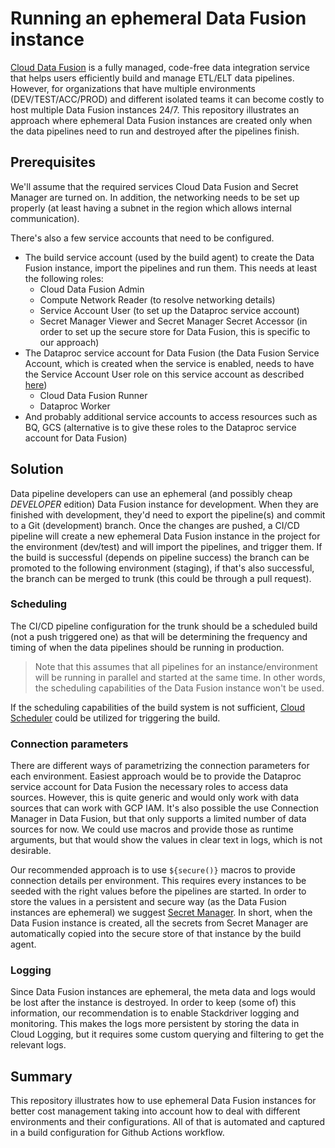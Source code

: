 # Running an ephemeral Data Fusion instance
[Cloud Data Fusion](https://cloud.google.com/data-fusion) is a fully managed, code-free data integration service that helps users efficiently build and manage ETL/ELT data pipelines. However, for organizations that have multiple environments (DEV/TEST/ACC/PROD) and different isolated teams it can become costly to host multiple Data Fusion instances 24/7. This repository illustrates an approach where ephemeral Data Fusion instances are created only when the data pipelines need to run and destroyed after the pipelines finish.

## Prerequisites
We'll assume that the required services Cloud Data Fusion and Secret Manager are turned on. In addition, the networking needs to be set up properly (at least having a subnet in the region which allows internal communication).

There's also a few service accounts that need to be configured. 
- The build service account (used by the build agent) to create the Data Fusion instance, import the pipelines and run them. This needs at least the following roles:
    - Cloud Data Fusion Admin
    - Compute Network Reader (to resolve networking details)
    - Service Account User (to set up the Dataproc service account)
    - Secret Manager Viewer and Secret Manager Secret Accessor (in order to set up the secure store for Data Fusion, this is specific to our approach)
- The Dataproc service account for Data Fusion (the Data Fusion Service Account, which is created when the service is enabled,  needs to have the Service Account User role on this service account as described [here](https://cloud.google.com/data-fusion/docs/how-to/granting-service-account-permission))
    - Cloud Data Fusion Runner
    - Dataproc Worker
- And probably additional service accounts to access resources such as BQ, GCS (alternative is to give these roles to the Dataproc service account for Data Fusion)

## Solution
Data pipeline developers can use an ephemeral (and possibly cheap _DEVELOPER_ edition) Data Fusion instance for development. When they are finished with development, they'd need to export the pipeline(s) and commit to a Git (development) branch. Once the changes are pushed, a CI/CD pipeline will create a new ephemeral Data Fusion instance in the project for the environment (dev/test) and will import the pipelines, and trigger them. If the build is successful (depends on pipeline success) the branch can be promoted to the following environment (staging), if that's also successful, the branch can be merged to trunk (this could be through a pull request).

### Scheduling
The CI/CD pipeline configuration for the trunk should be a scheduled build (not a push triggered one) as that will be determining the frequency and timing of when the data pipelines should be running in production.

> Note that this assumes that all pipelines for an instance/environment will be running in parallel and started at the same time. In other words, the scheduling capabilities of the Data Fusion instance won't be used.

If the scheduling capabilities of the build system is not sufficient, [Cloud Scheduler](https://cloud.google.com/scheduler) could be utilized for triggering the build.

### Connection parameters
There are different ways of parametrizing the connection parameters for each environment. Easiest approach would be to provide the Dataproc service account for Data Fusion the necessary roles to access data sources. However, this is quite generic and would only work with data sources that can work with GCP IAM. It's also possible the use Connection Manager in Data Fusion, but that only supports a limited number of data sources for now. We could use macros and provide those as runtime arguments, but that would show the values in clear text in logs, which is not desirable.

Our recommended approach is to use `${secure()}` macros to provide connection details per environment. This requires every instances to be seeded with the right values before the pipelines are started. In order to store the values in a persistent and secure way (as the Data Fusion instances are ephemeral) we suggest [Secret Manager](https://cloud.google.com/secret-manager). In short, when the Data Fusion instance is created, all the secrets from Secret Manager are automatically copied into the secure store of that instance by the build agent.

### Logging
Since Data Fusion instances are ephemeral, the meta data and logs would be lost after the instance is destroyed. In order to keep (some of) this information, our recommendation is to enable Stackdriver logging and monitoring. This makes the logs more persistent by storing the data in Cloud Logging, but it requires some custom querying and filtering to get the relevant logs.

## Summary
This repository illustrates how to use ephemeral Data Fusion instances for better cost management taking into account how to deal with different environments and their configurations. All of that is automated and captured in a build configuration for Github Actions workflow. 
